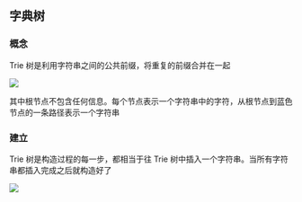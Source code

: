 <!--
 * @Description: 
 * @Version: 1.0
 * @Author: DaLao
 * @Email: dalao_li@163.com
 * @Date: 2021-12-04 22:01:42
 * @LastEditors: DaLao
 * @LastEditTime: 2022-03-27 00:19:28
-->

## 字典树


### 概念

Trie 树是利用字符串之间的公共前缀，将重复的前缀合并在一起

![](https://cdn.hurra.ltd/img/20211205012457.png)

其中根节点不包含任何信息。每个节点表示一个字符串中的字符，从根节点到蓝色节点的一条路径表示一个字符串


### 建立

Trie 树是构造过程的每一步，都相当于往 Trie 树中插入一个字符串。当所有字符串都插入完成之后就构造好了

![](https://cdn.hurra.ltd/img/20211205013920.png)
